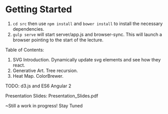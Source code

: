# Getting Started

1. `cd src` then use `npm install` and `bower install` to install the necessary dependencies.
2. `gulp serve` will start server/app.js and browser-sync. This will launch a browser pointing to the start of the lecture. 

Table of Contents:
1. SVG Introduction. Dynamically update svg elements and see how they react.
2. Generative Art. Tree recursion.
3. Heat Map. ColorBrewer.

TODO:
d3.js and ES6
Angular 2


Presentation Slides: Presentation_Slides.pdf


~Still a work in progress! Stay Tuned
